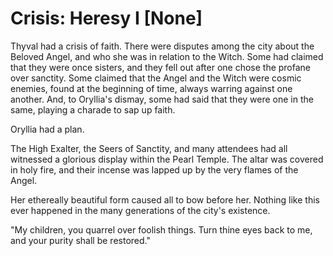 # Crisis: Heresy I [None]

Thyval had a crisis of faith. There were disputes among the city about the Beloved Angel, and who she was in relation to the Witch. Some had claimed that they were once sisters, and they fell out after one chose the profane over sanctity. Some claimed that the Angel and the Witch were cosmic enemies, found at the beginning of time, always warring against one another. And, to Oryllia's dismay, some had said that they were one in the same, playing a charade to sap up faith.

Oryllia had a plan.

The High Exalter, the Seers of Sanctity, and many attendees had all witnessed a glorious display within the Pearl Temple. The altar was covered in holy fire, and their incense was lapped up by the very flames of the Angel.

Her ethereally beautiful form caused all to bow before her. Nothing like this ever happened in the many generations of the city's existence.

"My children, you quarrel over foolish things. Turn thine eyes back to me, and your purity shall be restored."

